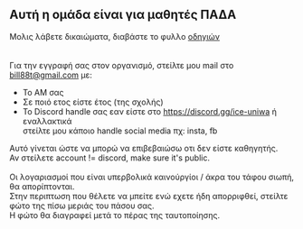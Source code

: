 ## Αυτή η ομάδα είναι για μαθητές ΠΑΔΑ

Μολις λάβετε δικαιώματα, διαβάστε το φυλλο [οδηγιών](https://github.com/PADA-Students/Workflow/blob/main/README.md)
<br /><br /><br />
Για την εγγραφή σας στον οργανισμό, στείλτε μου mail στο bill88t@gmail.com με:
 - Το ΑΜ σας
 - Σε ποιό ετος είστε έτος (της σχολής)
 - Το Discord handle σας εαν είστε στο https://discord.gg/ice-uniwa ή εναλλακτικά<br />
   στείλτε μου κάποιο handle social media πχ: insta, fb<br />
   
Αυτό γίνεται ώστε να μπορώ να επιβεβαιώσω οτι δεν είστε καθηγητής. <br />
Αν στείλετε account != discord, make sure it's public.<br />
<br />
Οι λογαριασμοί που είναι υπερβολικά καινούργίοι / άκρα του τάφου σιωπή, θα απορίπτονται.<br />
Στην περιπτωση που θέλετε να μπείτε ενώ εχετε ήδη απορριφθεί, στείλτε φώτο της πίσω μεριάς του πάσου σας.<br />
Η φώτο θα διαγραφεί μετά το πέρας της ταυτοποίησης.
